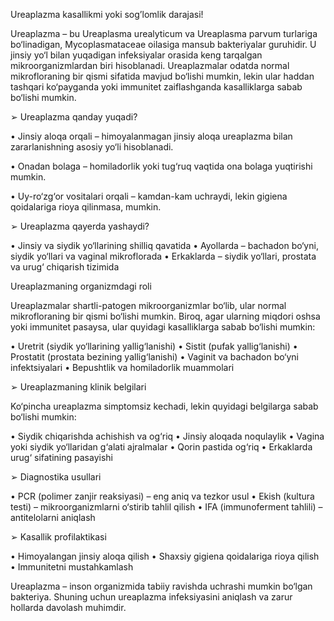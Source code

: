 Ureaplazma kasallikmi yoki sogʼlomlik darajasi!

Ureaplazma – bu Ureaplasma urealyticum va Ureaplasma parvum turlariga bo‘linadigan, Mycoplasmataceae oilasiga mansub bakteriyalar guruhidir. U jinsiy yo‘l bilan yuqadigan infeksiyalar orasida keng tarqalgan mikroorganizmlardan biri hisoblanadi. Ureaplazmalar odatda normal mikrofloraning bir qismi sifatida mavjud bo‘lishi mumkin, lekin ular haddan tashqari ko‘payganda yoki immunitet zaiflashganda kasalliklarga sabab bo‘lishi mumkin.

➢ Ureaplazma qanday yuqadi?

• Jinsiy aloqa orqali – himoyalanmagan jinsiy aloqa ureaplazma bilan zararlanishning asosiy yo‘li hisoblanadi.

• Onadan bolaga – homiladorlik yoki tug‘ruq vaqtida ona bolaga yuqtirishi mumkin.

• Uy-ro‘zg‘or vositalari orqali – kamdan-kam uchraydi, lekin gigiena qoidalariga rioya qilinmasa, mumkin.


➢ Ureaplazma qayerda yashaydi?

• Jinsiy va siydik yo‘llarining shilliq qavatida
• Ayollarda – bachadon bo‘yni, siydik yo‘llari va vaginal mikroflorada
• Erkaklarda – siydik yo‘llari, prostata va urug‘ chiqarish tizimida

Ureaplazmaning organizmdagi roli

Ureaplazmalar shartli-patogen mikroorganizmlar bo‘lib, ular normal mikrofloraning bir qismi bo‘lishi mumkin. Biroq, agar ularning miqdori oshsa yoki immunitet pasaysa, ular quyidagi kasalliklarga sabab bo‘lishi mumkin:

• Uretrit (siydik yo‘llarining yallig‘lanishi)
• Sistit (pufak yallig‘lanishi)
• Prostatit (prostata bezining yallig‘lanishi)
• Vaginit va bachadon bo‘yni infektsiyalari
• Bepushtlik va homiladorlik muammolari

➢ Ureaplazmaning klinik belgilari

Ko‘pincha ureaplazma simptomsiz kechadi, lekin quyidagi belgilarga sabab bo‘lishi mumkin:

• Siydik chiqarishda achishish va og‘riq
• Jinsiy aloqada noqulaylik
• Vagina yoki siydik yo‘llaridan g‘alati ajralmalar
• Qorin pastida og‘riq
• Erkaklarda urug‘ sifatining pasayishi

➢ Diagnostika usullari

• PCR (polimer zanjir reaksiyasi) – eng aniq va tezkor usul
• Ekish (kultura testi) – mikroorganizmlarni o‘stirib tahlil qilish
• IFA (immunoferment tahlili) – antitelolarni aniqlash

➢ Kasallik profilaktikasi

• Himoyalangan jinsiy aloqa qilish
• Shaxsiy gigiena qoidalariga rioya qilish
• Immunitetni mustahkamlash

Ureaplazma – inson organizmida tabiiy ravishda uchrashi mumkin bo‘lgan bakteriya. Shuning uchun ureaplazma infeksiyasini aniqlash va zarur hollarda davolash muhimdir.